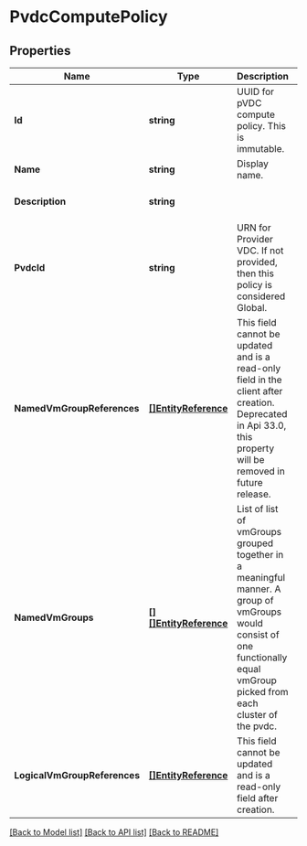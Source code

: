 # PvdcComputePolicy

## Properties
Name | Type | Description | Notes
------------ | ------------- | ------------- | -------------
**Id** | **string** | UUID for pVDC compute policy. This is immutable.  | [optional] [default to null]
**Name** | **string** | Display name.  | [default to null]
**Description** | **string** |  | [optional] [default to null]
**PvdcId** | **string** | URN for Provider VDC. If not provided, then this policy is considered Global.  | [optional] [default to null]
**NamedVmGroupReferences** | [**[]EntityReference**](EntityReference.md) | This field cannot be updated and is a read-only field in the client after creation. Deprecated in Api 33.0, this property will be removed in future release.  | [optional] [default to null]
**NamedVmGroups** | [**[][]EntityReference**](array.md) | List of list of vmGroups grouped together in a meaningful manner. A group of vmGroups would consist of one functionally equal vmGroup picked from each cluster of the pvdc.  | [optional] [default to null]
**LogicalVmGroupReferences** | [**[]EntityReference**](EntityReference.md) | This field cannot be updated and is a read-only field after creation.  | [optional] [default to null]

[[Back to Model list]](../README.md#documentation-for-models) [[Back to API list]](../README.md#documentation-for-api-endpoints) [[Back to README]](../README.md)


